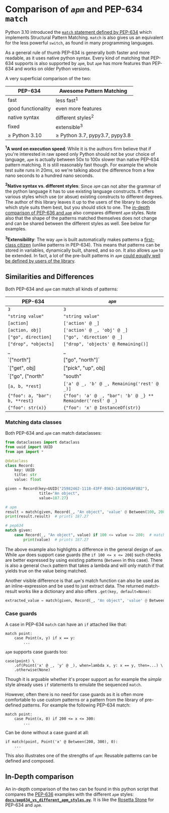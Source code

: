 # Comparison of _`apm`_ and PEP-634 `match`

Python 3.10 introduced the
[`match` statement defined by PEP-634](https://www.python.org/dev/peps/pep-0634/)
which implements Structural Pattern Matching. `match` is also gives us an
equivalent for the less powerful `switch`, as found in many programming languages.

As a general rule of thumb PEP-634 is generally both faster and more readable,
as it uses native python syntax.
Every kind of matching that PEP-634 supports is also supported by _`apm`_, but _`apm`_
has more features than PEP-634 and works on older Python versions.

A very superficial comparison of the two:

| PEP-634            | Awesome Pattern Matching       |
| ------------------ | -------------------------------|
| fast               | less fast<sup>1</sup>          |
| good functionality | even more features             |
| native syntax      | different styles<sup>2</sup>   |
| fixed              | extensible<sup>3</sup>         |
| ≥ Python 3.10      | ≥ Python 3.7, pypy3.7, pypy3.8 |

**<sup>1</sup>A word on execution speed**: While it is the authors firm believe that if you're
interested in raw speed only Python should not be your choice of language, _`apm`_
is actually between 50x to 100x slower than native PEP-634 pattern matching. It is still reasonably fast though. For example the whole test suite runs in 20ms, so we're
talking about the difference from a few nano seconds to a hundred nano seconds.

**<sup>2</sup>Native syntax vs. different styles**: Since _`apm`_ can not alter the
grammar of the python language it has to use
existing language constructs. It offers various styles which use (or absue) existing
constructs to different degrees. The author of this library leaves it up to the users
of the library to decide which style suits them best, but you should stick to one.
The [in-depth comparison of PEP-636 and _`apm`_](https://github.com/scravy/awesome-pattern-matching/blob/main/docs/pep634_vs_different_apm_styles.py)
also compares different _`apm`_ styles. Note also that the shape of the patterns matched
themselves does not change and can be shared between the different styles as well.
See below for examples.

**<sup>3</sup>Extensibility**: The way _`apm`_ is built automatically makes patterns a
[first-class citizen](https://en.wikipedia.org/wiki/First-class_citizen)
(unlike patterns in PEP-634). This means that patterns can be stored in variables,
dynamically built, shared, and so on. It also allows _`apm`_ to be extended. In fact,
a lot of the pre-built patterns in _`apm`_ 
[could equally well be defined by users of the library](https://github.com/scravy/awesome-pattern-matching/blob/main/apm/patterns.py).

## Similarities and Differences

Both PEP-634  and _`apm`_ can match all kinds of patterns:

| PEP-634 | _`apm`_ |
| ------- | ------- |
| `3` | `3`|
| `"string value"` | `"string value"` |
| `[action]` | `['action' @ _]` |
| `[action, obj]` | `['action' @ _, 'obj' @ _]` |
| `["go", direction]` | `["go", 'direction' @ _]` |
| `["drop", *objects]` | `["drop", 'objects' @ Remaining()]` |
| _ | _ |
| `["north"] | ["go", "north"]` | `OneOf(["north"], ["go", "north"])` |
| `["get", obj] | ["pick", "up", obj] | ["pick", obj, "up"]` | `OneOf(["get", 'obj' @ _], ["pick", "up", 'obj' @ _], ["pick", 'obj' @ _, "up"])` |
| `["go", ("north" | "south" | "east" | "west") as direction]` | `["go", 'direction' @ OneOf("north", "south", "east", "west")]` |
| `[a, b, *rest]` | `['a' @ _, 'b' @ _, Remaining('rest' @ _)]` |
| `{"foo": a, "bar": b, **rest}` | `{"foo": 'a' @ _, "bar": 'b' @ _} ** Remainder('rest' @ _)` |
| `{"foo": str(x)}` | `{"foo": 'x' @ InstanceOf(str)}` |


### Matching data classes

Both PEP-634 and _`apm`_ can match dataclasses:

```python
from dataclasses import dataclass
from uuid import UUID
from apm import *

@dataclass
class Record:
    key: UUID
    title: str
    value: float

given = Record(key=UUID("25982462-1118-43FF-B9A3-1A19D46AF8B2"),
               title="An object",
               value=187.27)

# apm
result = match(given, Record(_, "An object", 'value' @ Between(100, 200)))
print(result.result)  # prints 187.27

# pep634
match given:
    case Record(_, "An object", value) if 100 <= value <= 200:  # matches
        print(value)  # prints 187.27
```

The above example also highlights a difference in the general design of _`apm`_. While _`apm`_ does support case
guards (the `if 100 <= x <= 200`) such checks are better expressed by using existing patterns (`Between` in this case).
There is also a general `Check` pattern that takes a lambda and will only match if that yields true on the value
being matched.

Another visible difference is that _`apm`_'s match function can also be used as an inline-expression and be used to
just extract data. The returned match-result works like a dictionary and also offers `.get(key, default=None)`:

```python
extracted_value = match(given, Record(_, "An object", 'value' @ Between(100, 200))).get('result', 0)
```


### Case guards

A case in PEP-634 `match` can have an `if` attached like that:

```
match point:
    case Point(x, y) if x == y:
        ...
```

_`apm`_ supports case guards too:

```
case(point) \
    .of(Point('x' @ _, 'y' @ _), when=lambda x, y: x == y, then=...) \
    .otherwise(None)
```

Though it is arguable whether it's proper support as for example the _simple_
style already uses `if` statements to emulate the sequenced `match`.

However, often there is no need for case guards as it is often more comfortable to
use custom patterns or a pattern from the library of pre-defined patterns. For example
the following PEP-634 match:

```
match point:
    case Point(x, 0) if 200 <= x <= 300:
        ...
```

Can be done without a case guard at all:

```
if match(point, Point('x' @ Between(200, 300), 0):
    ...
```

This also illustrates one of the strengths of _`apm`_: Reusable patterns can
be defined and composed.


## In-Depth comparison

An in-depth comparison of the two can be found in this python script that compares the [PEP-636](https://www.python.org/dev/peps/pep-0636/) examples with the different _`apm`_
styles: **[`docs/pep634_vs_different_apm_styles.py`](https://github.com/scravy/awesome-pattern-matching/blob/main/docs/pep634_vs_different_apm_styles.py)**.
It is like the [Rosetta Stone](https://en.wikipedia.org/wiki/Rosetta_Stone) for PEP-634 and _`apm`_.


